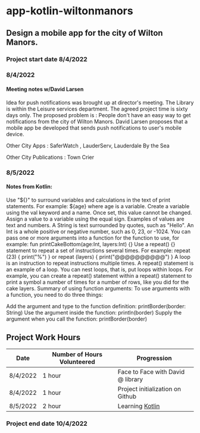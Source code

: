 # app-kotlin-wiltonmanors
## Design a mobile app for the city of Wilton Manors.

### Project start date 8/4/2022

### 8/4/2022 

#### Meeting notes w/David Larsen

Idea for push notifications was brought up at director's meeting. The Library is within the Leisure services department. The agreed project time is sixty days only. The proposed problem is : People don't have an easy way to get notifications from the city of Wilton Manors. David Larsen proposes that a mobile app be developed that sends push notifications to user's mobile device. 

Other City Apps : SaferWatch , LauderServ, Lauderdale By the Sea

Other City Publications : Town Crier

### 8/5/2022

#### Notes from Kotlin: 

Use "${}" to surround variables and calculations in the text of print statements. For example: ${age} where age is a variable.
Create a variable using the val keyword and a name. Once set, this value cannot be changed. Assign a value to a variable using the equal sign. Examples of values are text and numbers.
A String is text surrounded by quotes, such as "Hello".
An Int is a whole positive or negative number, such as 0, 23, or -1024.
You can pass one or more arguments into a function for the function to use, for example: fun printCakeBottom(age:Int, layers:Int) {}
Use a repeat() {} statement to repeat a set of instructions several times. For example: repeat (23) { print("%") } or repeat (layers) { print("@@@@@@@@@@") }
A loop is an instruction to repeat instructions multiple times. A repeat() statement is an example of a loop.
You can nest loops, that is, put loops within loops. For example, you can create a repeat() statement within a repeat() statement to print a symbol a number of times for a number of rows, like you did for the cake layers.
Summary of using function arguments: To use arguments with a function, you need to do three things:

Add the argument and type to the function definition: printBorder(border: String)
Use the argument inside the function: println(border)
Supply the argument when you call the function: printBorder(border)

## Project Work Hours

| Date | Number of Hours Volunteered | Progression |
| --------------- | --------------- | --------------- |
| 8/4/2022 | 1 hour | Face to Face with David @ library |
| 8/4/2022 | 1 hour | Project initialization on Github |
| 8/5/2022 | 2 hour | Learning [Kotlin](https://developer.android.com/courses/pathways) |


### Project end date 10/4/2022 

